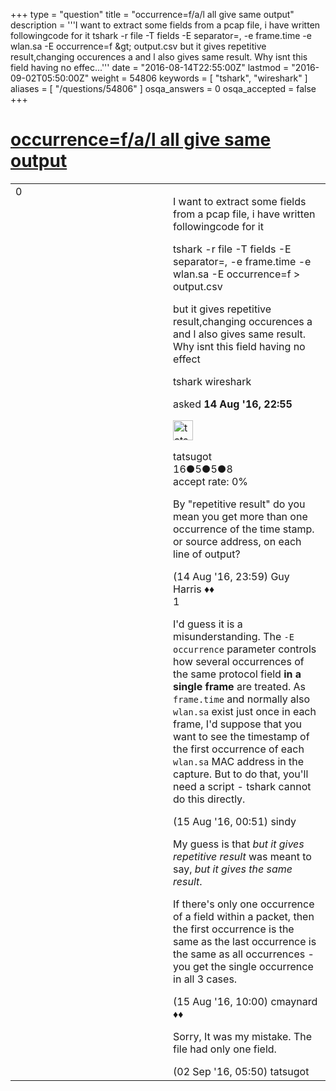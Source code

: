 +++
type = "question"
title = "occurrence=f/a/l  all give same output"
description = '''I want to extract some fields from a pcap file, i have written followingcode for it tshark -r file -T fields -E separator=, -e frame.time -e wlan.sa -E occurrence=f &amp;gt; output.csv  but it gives repetitive result,changing occurences a and l also gives same result. Why isnt this field having no effec...'''
date = "2016-08-14T22:55:00Z"
lastmod = "2016-09-02T05:50:00Z"
weight = 54806
keywords = [ "tshark", "wireshark" ]
aliases = [ "/questions/54806" ]
osqa_answers = 0
osqa_accepted = false
+++

<div class="headNormal">

# [occurrence=f/a/l all give same output](/questions/54806/occurrencefal-all-give-same-output)

</div>

<div id="main-body">

<div id="askform">

<table id="question-table" style="width:100%;"><colgroup><col style="width: 50%" /><col style="width: 50%" /></colgroup><tbody><tr class="odd"><td style="width: 30px; vertical-align: top"><div class="vote-buttons"><span id="post-54806-upvote" class="ajax-command post-vote up" rel="nofollow" title="I like this post (click again to cancel)"> </span><div id="post-54806-score" class="post-score" title="current number of votes">0</div><span id="post-54806-downvote" class="ajax-command post-vote down" rel="nofollow" title="I dont like this post (click again to cancel)"> </span> <span id="favorite-mark" class="ajax-command favorite-mark" rel="nofollow" title="mark/unmark this question as favorite (click again to cancel)"> </span><div id="favorite-count" class="favorite-count"></div></div></td><td><div id="item-right"><div class="question-body"><p>I want to extract some fields from a pcap file, i have written followingcode for it</p><p>tshark -r file -T fields -E separator=, -e frame.time -e wlan.sa -E occurrence=f &gt; output.csv</p><p>but it gives repetitive result,changing occurences a and l also gives same result. Why isnt this field having no effect</p></div><div id="question-tags" class="tags-container tags"><span class="post-tag tag-link-tshark" rel="tag" title="see questions tagged &#39;tshark&#39;">tshark</span> <span class="post-tag tag-link-wireshark" rel="tag" title="see questions tagged &#39;wireshark&#39;">wireshark</span></div><div id="question-controls" class="post-controls"></div><div class="post-update-info-container"><div class="post-update-info post-update-info-user"><p>asked <strong>14 Aug '16, 22:55</strong></p><img src="https://secure.gravatar.com/avatar/557d426153aa6950b4ae3541a97ab03d?s=32&amp;d=identicon&amp;r=g" class="gravatar" width="32" height="32" alt="tatsugot&#39;s gravatar image" /><p><span>tatsugot</span><br />
<span class="score" title="16 reputation points">16</span><span title="5 badges"><span class="badge1">●</span><span class="badgecount">5</span></span><span title="5 badges"><span class="silver">●</span><span class="badgecount">5</span></span><span title="8 badges"><span class="bronze">●</span><span class="badgecount">8</span></span><br />
<span class="accept_rate" title="Rate of the user&#39;s accepted answers">accept rate:</span> <span title="tatsugot has no accepted answers">0%</span></p></div></div><div id="comments-container-54806" class="comments-container"><span id="54807"></span><div id="comment-54807" class="comment"><div id="post-54807-score" class="comment-score"></div><div class="comment-text"><p>By "repetitive result" do you mean you get more than one occurrence of the time stamp. or source address, on each line of output?</p></div><div id="comment-54807-info" class="comment-info"><span class="comment-age">(14 Aug '16, 23:59)</span> <span class="comment-user userinfo">Guy Harris ♦♦</span></div></div><span id="54808"></span><div id="comment-54808" class="comment"><div id="post-54808-score" class="comment-score">1</div><div class="comment-text"><p>I'd guess it is a misunderstanding. The <code>-E occurrence</code> parameter controls how several occurrences of the same protocol field <strong>in a single frame</strong> are treated. As <code>frame.time</code> and normally also <code>wlan.sa</code> exist just once in each frame, I'd suppose that you want to see the timestamp of the first occurrence of each <code>wlan.sa</code> MAC address in the capture. But to do that, you'll need a script - tshark cannot do this directly.</p></div><div id="comment-54808-info" class="comment-info"><span class="comment-age">(15 Aug '16, 00:51)</span> <span class="comment-user userinfo">sindy</span></div></div><span id="54838"></span><div id="comment-54838" class="comment"><div id="post-54838-score" class="comment-score"></div><div class="comment-text"><p>My guess is that <em>but it gives repetitive result</em> was meant to say, <em>but it gives the same result</em>.</p><p>If there's only one occurrence of a field within a packet, then the first occurrence is the same as the last occurrence is the same as all occurrences - you get the single occurrence in all 3 cases.</p></div><div id="comment-54838-info" class="comment-info"><span class="comment-age">(15 Aug '16, 10:00)</span> <span class="comment-user userinfo">cmaynard ♦♦</span></div></div><span id="55288"></span><div id="comment-55288" class="comment"><div id="post-55288-score" class="comment-score"></div><div class="comment-text"><p>Sorry, It was my mistake. The file had only one field.</p></div><div id="comment-55288-info" class="comment-info"><span class="comment-age">(02 Sep '16, 05:50)</span> <span class="comment-user userinfo">tatsugot</span></div></div></div><div id="comment-tools-54806" class="comment-tools"></div><div class="clear"></div><div id="comment-54806-form-container" class="comment-form-container"></div><div class="clear"></div></div></td></tr></tbody></table>

</div>

</div>

